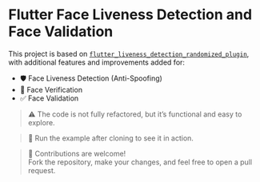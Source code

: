 # Flutter Face Liveness Detection and Face Validation

This project is based on [`flutter_liveness_detection_randomized_plugin`](https://pub.dev/packages/flutter_liveness_detection_randomized_plugin),  
with additional features and improvements added for:

- 🛡️ Face Liveness Detection (Anti-Spoofing)
- 🧠 Face Verification
- ✅ Face Validation

> ⚠️ The code is not fully refactored, but it’s functional and easy to explore.

> 🚀 Run the example after cloning to see it in action.

> 🤝 Contributions are welcome!  
Fork the repository, make your changes, and feel free to open a pull request.
